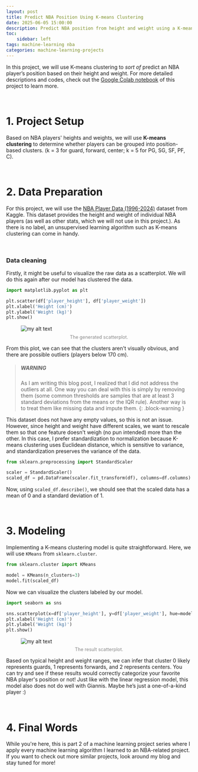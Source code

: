 ```yaml
---
layout: post
title: Predict NBA Position Using K-means Clustering
date: 2025-06-05 15:00:00
description: Predict NBA position from height and weight using a K-means clustering
toc:
    sidebar: left
tags: machine-learning nba
categories: machine-learning-projects
---
```


In this project,  we will use K-means clustering to *sort of* predict an NBA player’s position based on their height and weight. For more detailed descriptions and codes, check out the [Google Colab notebook](https://colab.research.google.com/drive/1CCqjMUi7J4fvKlMkVkInOEJ0ZqlXIgVt?usp=sharing) of this project to learn more.

<br>

# 1. Project Setup

Based on NBA players' heights and weights, we will use **K-means clustering** to determine whether players can be grouped into position-based clusters. (k = 3 for guard, forward, center; k = 5 for PG, SG, SF, PF, C).

<br>

# 2. Data Preparation

For this project, we will use the [NBA Player Data (1996-2024)](https://www.kaggle.com/datasets/damirdizdarevic/nba-dataset-eda-and-ml-compatible/data) dataset from Kaggle. This dataset provides the height and weight of individual NBA players (as well as other stats, which we will not use in this project.). As there is no label, an unsupervised learning algorithm such as K-means clustering can come in handy.

<br>

### Data cleaning

Firstly, it might be useful to visualize the raw data as a scatterplot. We will do this again after our model has clustered the data.

```python
import matplotlib.pyplot as plt

plt.scatter(df['player_height'], df['player_weight'])
plt.xlabel('Height (cm)')
plt.ylabel('Weight (kg)')
plt.show()
```

<figure>
  <img src="https://i.postimg.cc/kXKdsQQT/image.png" alt="my alt text"/>
  <figcaption style="text-align: center; font-size: 0.9em; color: #888; margin-top: 0.5em;">
    The generated scatterplot.
  </figcaption>
</figure>

From this plot, we can see that the clusters aren't visually obvious, and there are possible outliers (players below 170 cm).

> ##### WARNING
>
> As I am writing this blog post, I realized that I did not address the outliers at all. One way you can deal with this is simply by removing them (some common thresholds are samples that are at least 3 standard deviations from the means or the IQR rule). Another way is to treat them like missing data and impute them.
{: .block-warning }

This dataset does not have any empty values, so this is not an issue. However, since height and weight have different scales, we want to rescale them so that one feature doesn't weigh (no pun intended) more than the other. In this case, I prefer standardization to normalization because K-means clustering uses Euclidean distance, which is sensitive to variance, and standardization preserves the variance of the data.

```python
from sklearn.preprocessing import StandardScaler

scaler = StandardScaler()
scaled_df = pd.DataFrame(scaler.fit_transform(df), columns=df.columns)
```

Now, using `scaled_df.describe()`, we should see that the scaled data has a mean of 0 and a standard deviation of 1.

<br>

# 3. Modeling

Implementing a K-means clustering model is quite straightforward. Here, we will use `KMeans` from `sklearn.cluster`.

```python
from sklearn.cluster import KMeans

model = KMeans(n_clusters=3)
model.fit(scaled_df)
```

Now we can visualize the clusters labeled by our model.

```python
import seaborn as sns

sns.scatterplot(x=df['player_height'], y=df['player_weight'], hue=model.labels_)
plt.xlabel('Height (cm)')
plt.ylabel('Weight (kg)')
plt.show()
```

<figure>
  <img src="https://i.postimg.cc/Y04tMTm7/image.png" alt="my alt text"/>
  <figcaption style="text-align: center; font-size: 0.9em; color: #888; margin-top: 0.5em;">
    The result scatterplot.
  </figcaption>
</figure>

Based on typical height and weight ranges, we can infer that cluster 0 likely represents guards, 1 represents forwards, and 2 represents centers. You can try and see if these results would correctly categorize your favorite NBA player's position or not! Just like with the linear regression model, this model also does not do well with Giannis. Maybe he’s just a one-of-a-kind player :)

<br>

# 4. Final Words

While you're here, this is part 2 of a machine learning project series where I apply every machine learning algorithm I learned to an NBA-related project. If you want to check out more similar projects, look around my blog and stay tuned for more!